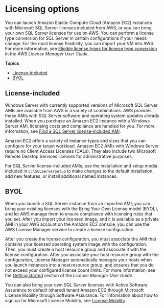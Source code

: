# Licensing options<a name="sql-server-on-ec2-licensing-options"></a>

You can launch Amazon Elastic Compute Cloud \(Amazon EC2\) instances with Microsoft SQL Server licenses included from AWS, or you can bring your own SQL Server licenses for use on AWS\. You can perform a license type conversion for SQL Server in certain configurations if your needs change\. For the most license flexibility, you can import your VM into AWS\. For more information, see [Eligible license types for license type conversion](https://docs.aws.amazon.com/license-manager/latest/userguide/conversion-types.html) in the *AWS License Manager User Guide*\.

**Topics**
+ [License\-included](#sql-server-on-ec2-licensing-options-included)
+ [BYOL](#sql-server-on-ec2-licensing-options-byol)

## License\-included<a name="sql-server-on-ec2-licensing-options-included"></a>

Windows Server with currently supported versions of Microsoft SQL Server AMIs are available from AWS in a variety of combinations\. AWS provides these AMIs with SQL Server software and operating system updates already installed\. When you purchase an Amazon EC2 instance with a Windows Server AMI, licensing costs and compliance are handled for you\. For more information, see [Find a SQL Server license\-included AMI](sql-server-on-ec2-amis.md)\.

Amazon EC2 offers a variety of instance types and sizes that you can configure for your target workload\. Amazon EC2 AMIs with Windows Server require no Client Access Licenses \(CALs\)\. They also include two Microsoft Remote Desktop Services licenses for administrative purposes\.

For SQL Server license\-included AMIs, use the installation and setup media included in `C:\SQLServerSetup` to make changes to the default installation, add new features, or install additional named instances\.

## BYOL<a name="sql-server-on-ec2-licensing-options-byol"></a>

When you launch a SQL Server instance from an imported AMI, you can bring your existing licenses with the Bring Your Own License model \(BYOL\), and let AWS manage them to ensure compliance with licensing rules that you set\. After you import your licensed image, and it is available as a private AMI in your AWS account on the Amazon EC2 console, you can use the AWS License Manager service to create a license configuration\.

After you create the license configuration, you must associate the AMI that contains your licensed operating system image with the configuration\. Then, you must create a host resource group and associate it with the license configuration\. After you associate your host resource group with the configuration, License Manager automatically manages your hosts when you launch instances into a host resource group, and ensures that you do not exceed your configured license count limits\. For more information, see the [Getting started](https://docs.aws.amazon.com/license-manager/latest/userguide/getting-started.html) section of the *License Manager User Guide*\.

You can also bring your own SQL Server licenses with Active Software Assurance to default \(shared\) tenant Amazon EC2 through Microsoft License Mobility through Software Assurance\. For information about how to sign up for Microsoft License Mobility, see [License Mobility](http://aws.amazon.com/windows/resources/licensemobility/)\.